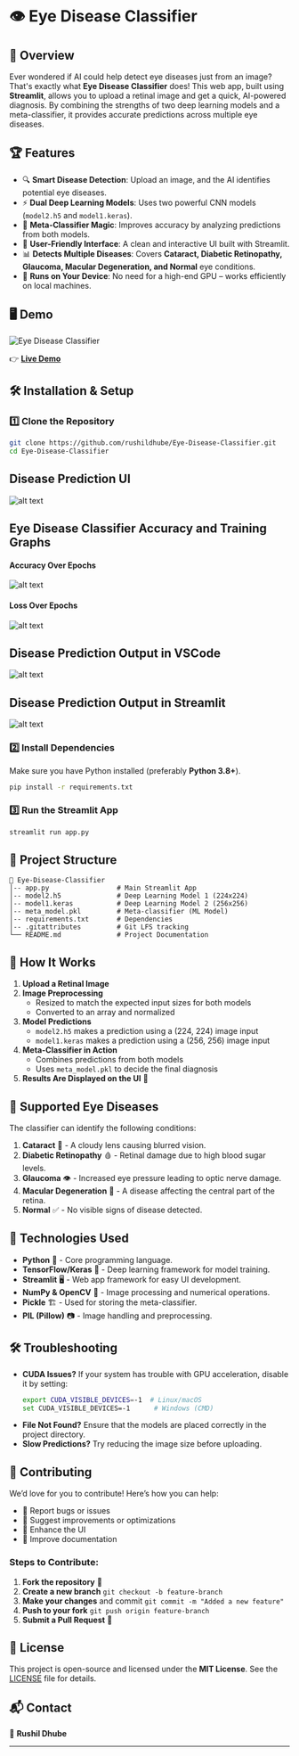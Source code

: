 # 👁️ Eye Disease Classifier

## 🚀 Overview
Ever wondered if AI could help detect eye diseases just from an image? That's exactly what **Eye Disease Classifier** does! This web app, built using **Streamlit**, allows you to upload a retinal image and get a quick, AI-powered diagnosis. By combining the strengths of two deep learning models and a meta-classifier, it provides accurate predictions across multiple eye diseases.

## 🏆 Features
- 🔍 **Smart Disease Detection**: Upload an image, and the AI identifies potential eye diseases.
- ⚡ **Dual Deep Learning Models**: Uses two powerful CNN models (`model2.h5` and `model1.keras`).
- 🤖 **Meta-Classifier Magic**: Improves accuracy by analyzing predictions from both models.
- 🎨 **User-Friendly Interface**: A clean and interactive UI built with Streamlit.
- 📊 **Detects Multiple Diseases**: Covers **Cataract, Diabetic Retinopathy, Glaucoma, Macular Degeneration, and Normal** eye conditions.
- 📂 **Runs on Your Device**: No need for a high-end GPU – works efficiently on local machines.

## 🖥️ Demo
![Eye Disease Classifier](https://upload.wikimedia.org/wikipedia/commons/thumb/a/a9/MyStrangeIris.JPG/1024px-MyStrangeIris.JPG)  

👉 **[Live Demo](https://eye-disease-classifier.streamlit.app/)**

## 🛠️ Installation & Setup
### 1️⃣ Clone the Repository
```sh
git clone https://github.com/rushildhube/Eye-Disease-Classifier.git
cd Eye-Disease-Classifier
```
## Disease Prediction UI

![alt text](outputs/UI.png)

## Eye Disease Classifier Accuracy and Training Graphs

#### Accuracy Over Epochs
![alt text](outputs/accuracy_over_epochs.png)

#### Loss Over Epochs
![alt text](outputs/loss_over_epochs.png)

## Disease Prediction Output in VSCode

![alt text](outputs/predicted_in_vscode.png)

## Disease Prediction Output in Streamlit

![alt text](outputs/final_prediction_streamit.png)

### 2️⃣ Install Dependencies
Make sure you have Python installed (preferably **Python 3.8+**).
```sh
pip install -r requirements.txt
```

### 3️⃣ Run the Streamlit App
```sh
streamlit run app.py
```

## 📂 Project Structure
```
📁 Eye-Disease-Classifier
│-- app.py                 # Main Streamlit App
│-- model2.h5              # Deep Learning Model 1 (224x224)
│-- model1.keras           # Deep Learning Model 2 (256x256)
│-- meta_model.pkl         # Meta-classifier (ML Model)
│-- requirements.txt       # Dependencies
│-- .gitattributes         # Git LFS tracking
└── README.md              # Project Documentation
```

## 📖 How It Works
1. **Upload a Retinal Image**
2. **Image Preprocessing**
   - Resized to match the expected input sizes for both models
   - Converted to an array and normalized
3. **Model Predictions**
   - `model2.h5` makes a prediction using a (224, 224) image input
   - `model1.keras` makes a prediction using a (256, 256) image input
4. **Meta-Classifier in Action**
   - Combines predictions from both models
   - Uses `meta_model.pkl` to decide the final diagnosis
5. **Results Are Displayed on the UI** 🎯

## 🏥 Supported Eye Diseases
The classifier can identify the following conditions:

1. **Cataract** 🏥 - A cloudy lens causing blurred vision.
2. **Diabetic Retinopathy** 🩸 - Retinal damage due to high blood sugar levels.
3. **Glaucoma** 👁️ - Increased eye pressure leading to optic nerve damage.
4. **Macular Degeneration** 🔬 - A disease affecting the central part of the retina.
5. **Normal** ✅ - No visible signs of disease detected.

## 📌 Technologies Used
- **Python** 🐍 - Core programming language.
- **TensorFlow/Keras** 🤖 - Deep learning framework for model training.
- **Streamlit** 🖥️ - Web app framework for easy UI development.
- **NumPy & OpenCV** 🔢 - Image processing and numerical operations.
- **Pickle** 🏗️ - Used for storing the meta-classifier.
- **PIL (Pillow)** 📷 - Image handling and preprocessing.

## 🛠️ Troubleshooting
- **CUDA Issues?** If your system has trouble with GPU acceleration, disable it by setting:
  ```sh
  export CUDA_VISIBLE_DEVICES=-1  # Linux/macOS
  set CUDA_VISIBLE_DEVICES=-1      # Windows (CMD)
  ```
- **File Not Found?** Ensure that the models are placed correctly in the project directory.
- **Slow Predictions?** Try reducing the image size before uploading.

## 🤝 Contributing
We’d love for you to contribute! Here’s how you can help:
- 📌 Report bugs or issues
- 🚀 Suggest improvements or optimizations
- 🎨 Enhance the UI
- 📜 Improve documentation

### Steps to Contribute:
1. **Fork the repository** 🍴
2. **Create a new branch** `git checkout -b feature-branch`
3. **Make your changes** and commit `git commit -m "Added a new feature"`
4. **Push to your fork** `git push origin feature-branch`
5. **Submit a Pull Request** 🚀

## 📜 License
This project is open-source and licensed under the **MIT License**. See the [LICENSE](LICENSE) file for details.

## 📬 Contact
👤 **Rushil Dhube**  

---


